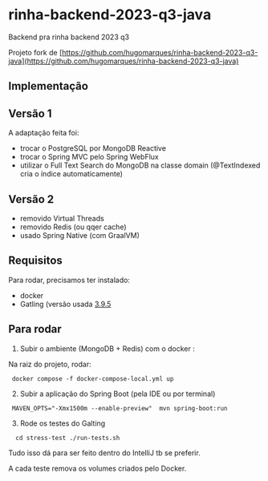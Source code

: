 # rinha-backend-2023-q3-java

Backend pra rinha backend 2023 q3

Projeto fork de   [https://github.com/hugomarques/rinha-backend-2023-q3-java](https://github.com/hugomarques/rinha-backend-2023-q3-java)

## Implementação


## Versão 1

A adaptação feita foi:

- trocar o PostgreSQL por MongoDB Reactive
- trocar o Spring MVC pelo  Spring WebFlux
- utilizar o Full Text Search do MongoDB na classe domain (@TextIndexed  cria o índice automaticamente)

## Versão 2

- removido Virtual Threads
- removido Redis (ou qqer cache)
- usado Spring Native (com GraalVM)

## Requisitos

Para rodar, precisamos ter instalado:

* docker
* Gatling (versão usada [3.9.5](https://repo1.maven.org/maven2/io/gatling/highcharts/gatling-charts-highcharts-bundle/3.9.5/)


## Para rodar

1. Subir o ambiente (MongoDB + Redis) com o docker :

Na raiz do projeto, rodar: 

``  docker compose -f docker-compose-local.yml up  ``

2. Subir a aplicação do Spring Boot (pela IDE ou por terminal)

``  MAVEN_OPTS="-Xmx1500m --enable-preview"  mvn spring-boot:run ``

3. Rode os testes do Galting

``  
cd stress-test
./run-tests.sh
   ``

Tudo isso dá para ser feito dentro do IntelliJ tb se preferir.

A cada teste remova os volumes criados pelo Docker. 
